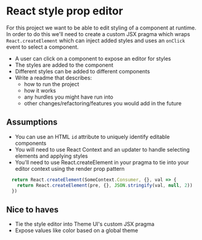 # React style prop editor

For this project we want to be able to edit styling of a component at
runtime. In order to do this we'll need to create a custom JSX pragma
which wraps `React.createElement` which can inject added styles and
uses an `onClick` event to select a component.

- A user can click on a component to expose an editor for styles
- The styles are added to the component
- Different styles can be added to different components
- Write a readme that describes:
  - how to run the project
  - how it works
  - any hurdles you might have run into
  - other changes/refactoring/features you would add in the future

## Assumptions

- You can use an HTML `id` attribute to uniquely identify editable components
- You will need to use React Context and an updater to handle selecting elements and applying styles
- You'll need to use React.createElement in your pragma to tie into your editor context using the render prop pattern

```js
  return React.createElement(SomeContext.Consumer, {}, val => {
    return React.createElement(pre, {}, JSON.stringify(val, null, 2))
  })
```

## Nice to haves  

- Tie the style editor into Theme UI's custom JSX pragma
- Expose values like color based on a global theme
